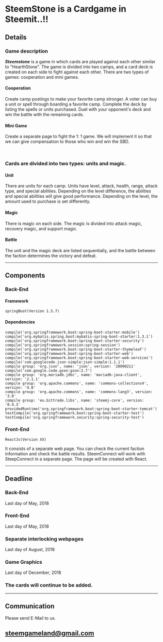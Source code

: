 # SteemStone is a Cardgame in Steemit..!!
## Details

### Game description
***Steemstone*** is a game in which cards are played against each other similar to "HearthStone".
The game is divided into two camps, and a card deck is created on each side to fight against each other. There are two types of games: cooperation and mini games.


#### Cooperation
Create camp postings to make your favorite camp stronger.
A voter can buy a unit or spell through boarding a favorite camp.
Complete the deck by listing the spells or units purchased.
Duel with your opponent's deck and win the battle with the remaining cards.

#### Mini Game
Create a separate page to fight the 1: 1 game.
We will implement it so that we can give compensation to those who win and win the SBD.


<br>

### Cards are divided into two types: units and magic.


#### Unit
There are units for each camp.
Units have level, attack, health, range, attack type, and special abilities.
Depending on the level difference, the abilities and special abilities will give good performance.
Depending on the level, the amount used to purchase is set differently.


#### Magic
There is magic on each side.
The magic is divided into attack magic, recovery magic, and support magic.

#### Battle
The unit and the magic deck are listed sequentially, and the battle between the faction determines the victory and defeat.

   
___
## Components
### Back-End

#### Framework
	springBoot(Version 1.5.7)

#### Dependencies
	compile('org.springframework.boot:spring-boot-starter-mobile')
	compile('org.mybatis.spring.boot:mybatis-spring-boot-starter:1.3.1')
	compile('org.springframework.boot:spring-boot-starter-security')
	compile('org.springframework.session:spring-session')
	compile('org.springframework.boot:spring-boot-starter-thymeleaf')
	compile('org.springframework.boot:spring-boot-starter-web')
	compile('org.springframework.boot:spring-boot-starter-web-services')
	compile('com.googlecode.json-simple:json-simple:1.1.1')
	compile group: 'org.json', name: 'json', version: '20090211'
	compile('com.google.code.gson:gson:2.7')
	compile group: 'org.mariadb.jdbc', name: 'mariadb-java-client', version: '2.1.1'
	compile group: 'org.apache.commons', name: 'commons-collections4', version: '4.0'
	compile group: 'org.apache.commons', name: 'commons-lang3', version: '3.0'
	compile group: 'eu.bittrade.libs', name: 'steemj-core', version: '0.4.3'
	providedRuntime('org.springframework.boot:spring-boot-starter-tomcat')
	testCompile('org.springframework.boot:spring-boot-starter-test')
	testCompile('org.springframework.security:spring-security-test')
	




### Front-End
	ReactJs(Version XX)
	
It consists of a separate web page.
You can check the current faction information and check the battle results.
SteemConnect will work with SteepConnect in a separate page.
The page will be created with React.



___
## Deadline
### Back-End
Last day of May, 2018

### Front-End
Last day of May, 2018

### Separate interlocking webpages
Last day of August, 2018

### Game Graphics
Last day of December, 2018

### The cards will continue to be added.


___

## Communication
Please send E-Mail to us.
## steemgameland@gmail.com
